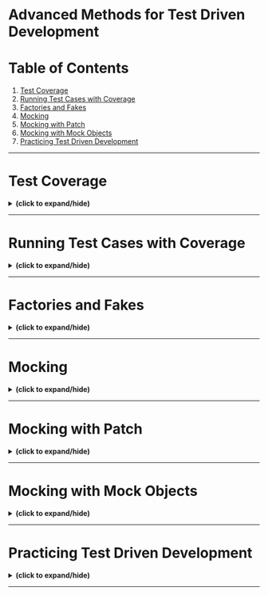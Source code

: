 # Advanced Methods for Test Driven Development

# Table of Contents
1. [Test Coverage](#test_coverage)
2. [Running Test Cases with Coverage](#running_test_cases_with_coverage)
3. [Factories and Fakes](#factories_and_fakes)
4. [Mocking](#mocking)
5. [Mocking with Patch](#mocking_with_patch)
6. [Mocking with Mock Objects](#mocking_with_mock_objects)
7. [Practicing Test Driven Development](#practicing_tdd)

---

<a id="test_coverage"></a>
# Test Coverage
<details close>
<summary><b>(click to expand/hide)</b></summary>
<!-- MarkdownTOC -->

# The Importance of Test Coverage

## Understanding Test Coverage
- **Definition:** Test coverage measures the percentage of executable code lines that tests run.
- **Purpose:** High test coverage provides confidence in code functionality.

## Utilizing Test Coverage Reports
- **Functionality:** Coverage reports show which lines of code were or were not executed by tests.
- **Actionable Insights:** They highlight where to write additional tests for untested code.

## Enhancing Test Coverage
- **Identifying Untested Code:** Use the `-m` option with coverage tools to reveal untested lines.
- **Developing Test Cases:** Create tests to execute untested lines, aiming to increase the coverage percentage.

## Importance of Testing Both Happy and Sad Paths
- **Happy Paths:** Test cases where the expected, correct outcomes occur.
- **Sad Paths:** Test cases that handle errors or unexpected inputs.
- **Comprehensive Testing:** Coverage must include both paths for thorough validation.

## Continual Testing Beyond 100% Coverage
- **Beyond the Percentage:** 100% test coverage doesn't guarantee bug-free code.
- **Testing with Bad Data:** Continue to challenge code with unexpected inputs and edge cases.

<!-- /MarkdownTOC -->
</details>

---

<a id="running_test_cases_with_coverage"></a>
# Running Test Cases with Coverage
<details close>
<summary><b>(click to expand/hide)</b></summary>
<!-- MarkdownTOC -->

# Video Summary: Running Test Cases with Coverage

## Introduction to Test Coverage
- Test coverage indicates how much of the code is executed by tests.
- It is measured as the percentage of total executable lines that tests run.
- High coverage offers more confidence that the code works correctly.

## Using Coverage Reports
- Coverage reports identify both tested and untested lines of code.
- They guide developers on where to focus when writing additional tests.

## Steps to Increase Test Coverage
1. **Run Coverage Tool:** Begin with running the coverage tool to get a baseline report.
2. **Identify Missing Lines:** Use `-m` option to highlight lines without test coverage.
3. **Review Code:** Examine the untested lines to understand their function within the code.
4. **Write Test Cases:** Develop tests specifically to cover these lines, both happy and sad paths.

## Example Workflow
- Start by creating an account and asserting its creation.
- Update the account and assert changes are reflected.
- Test deletion of an account and assert it no longer exists.
- For each function (e.g., string representation, dictionary conversion, update, delete), write tests that ensure coverage.

## Importance of Testing All Code Paths
- **Happy Paths:** Standard operations where functions perform as expected.
- **Sad Paths:** Error handling and edge cases that might not be covered by initial tests.
- **Comprehensive Testing:** Achieve 100% coverage by testing all paths, ensuring robustness.

## Continuous Testing Beyond 100% Coverage
- Even at 100% coverage, continue testing with varied data and scenarios.
- Full coverage does not mean the absence of bugs, so keep challenging the code.

<!-- /MarkdownTOC -->
</details>

---

<a id="factories_and_fakes"></a>
# Factories and Fakes
<details close>
<summary><b>(click to expand/hide)</b></summary>
<!-- MarkdownTOC -->

# Factories and Fakes for Testing

## Generating Fake Data for Tests
- **Factories** help in creating realistic test data.
- **Fakes** are simulated versions of classes with realistic data for testing.
- **FactoryBoy** is a Python tool used to generate fake data, similar to Ruby's FactoryGirl.

## Creating Data Models for Testing
- **SQLAlchemy** ORM is used to define data models.
- **Model Definition:** Includes attributes like id, name, email, phone, disabled status, and date joined.
- **Fake Data Requirements:** The fields in the Account data model serve as a blueprint for the fake data.

## Using FactoryBoy for Fake Data
- Import FactoryBoy and define a factory class, such as `AccountFactory`.
- Use `Faker` for attributes that have a corresponding provider (e.g., name, email, phone number).
- Use `FuzzyChoice` for attributes without a direct provider, such as Booleans.
- `LazyFunction` and `datetime` can generate timestamps when creating fake data instances.

## Implementing Factories in Unit Testing
- Instantiate `AccountFactory` and use it like a real model instance.
- Create, update, and assert operations on `AccountFactory` as if it were the real `Account` class.
- Factories allow for testing with a variety of realistic data scenarios.

## Providers Supported by Faker
- Faker offers a range of standard providers for generating data like addresses, companies, jobs, etc.
- Custom and community providers expand the possibilities of fake data generation.

## Fuzzy Attributes for Diverse Data Types
- FactoryBoy's `FuzzyChoice` and other fuzzy attributes provide random data for various types.

---

# Video Summary: Using Factories and Fakes in Testing

## Introduction to Factories and Fakes
- Factories help generate dynamic test data, replacing the need for fixed test fixtures.
- Fakes are simulated versions of classes that can be used in tests.
- FactoryBoy is used in Python to create factories similar to Ruby's FactoryGirl.

## Setting Up the Factory
- Start by creating a base factory class with FactoryBoy.
- Define attributes in the factory corresponding to the model class attributes.
- Use Faker within FactoryBoy to generate realistic attribute values.

## Defining Factory Attributes
- **ID:** Use FactoryBoy's `Sequence` to generate a sequence of numbers.
- **Name, Email, Phone Number:** Use `Faker` to create fake names, emails, and phone numbers.
- **Disabled (Boolean):** Use `FuzzyChoice` to randomly select between `True` or `False`.
- **Date Joined:** Use `FuzzyDate` to generate random dates from a specified start date.

## Implementing the Factory in Tests
- Import `AccountFactory` from the factory module.
- Replace instances where fixed data from JSON fixtures is used with `AccountFactory`.
- Create, update, and assert operations on `AccountFactory` instances just like with real models.

## Running Tests with the Factory
- Eliminate the need for a pre-existing JSON fixture by directly using the `AccountFactory`.
- Update test cases to instantiate `AccountFactory` and perform test assertions.
- Use `nose tests` to run tests and validate the successful integration of the factory.

## Benefits of Using Factories and Fakes
- Generate large volumes of realistic test data on the fly.
- Mimic real-world data models without the overhead of setting up and maintaining extensive test fixtures.
- Enhance testing by ensuring no dependency on the order of tests and allowing for randomization.

## Conclusion
- Factories and fakes provide a powerful way to generate dynamic test data.
- They allow for more flexible and comprehensive testing scenarios.
- FactoryBoy and Faker offer extensive capabilities to customize test data generation.

<!-- /MarkdownTOC -->
</details>

---

<a id="mocking"></a>
# Mocking
<details close>
<summary><b>(click to expand/hide)</b></summary>
<!-- MarkdownTOC -->

# Understanding Mocking in Testing

## What is Mocking?
- Mocking involves creating objects that simulate the behavior of real objects.

## Why Mock?
- Useful when your code depends on external systems (e.g., APIs, databases).
- Avoids issues like overloading external services or handling service downtime during tests.
- Isolates the test to focus solely on your code.

## Advantages of Mocking
- Allows testing of your code’s interaction with the external system.
- Gives control over the data returned from the mocked system for testing various scenarios.
- Enables testing of error handling by simulating failures and unexpected behavior.

## When to Use Mocking
- To isolate tests from remote components or external systems.
- When a part of the application isn't available during testing.

## Methods of Mocking
- **Patching:** Changes the behavior of function calls, including those from third-party libraries.
- **Mock Objects:** Stand in for entire objects, not just function calls, changing the object’s behavior.
  - Python's PyUnit includes Mock and MagicMock objects for this purpose.

## Key Points
- Mock objects mimic real objects' behaviors for testing purposes.
- Mocking is essential for isolating tests from dependencies on external systems.
- Developers can use patches to simulate different conditions and change function behaviors.
- Mock objects can replace entire objects to verify interactions and behaviors.

<!-- /MarkdownTOC -->
</details>

---

<a id="mocking_with_patch"></a>
# Mocking with Patch
<details close>
<summary><b>(click to expand/hide)</b></summary>
<!-- MarkdownTOC -->

# Understanding Patching in Python's Mock Library

## What is Patching?
- Patching is a mocking technique used to change the behavior of a function call.
- It is particularly useful for simulating interactions with external systems or for creating error conditions during testing.

## When to Use Patching
- When the function calls an external system not under your control.
- When simulating error conditions without causing actual errors.

## Python Mock Library Patching Techniques
- **Patching a function’s return value:** 
  - Allows you to control the return value of a function.
  - Useful for testing error handlers by returning error condition codes.
  - Controls the data returned from a function call by returning any data structure or object the program expects.

- **Replacing a function with another function (Side Effect):**
  - Enables you to replace the actual function with a custom one to simulate different behaviors.
  - Useful when you need to simulate more complex behaviors or a series of function calls or effects.

## Examples of Patching
- **Patching a function's return value:**
  - Using `with` to patch `imdb_info` function to return a status code of 200.
  - Confirming that the actual function code is bypassed.

- **Patching a third-party library function:**
  - Patching `requests.get()` to return a specified value without making a real API call.

- **Using a Side Effect:**
  - Defining custom functions `bye()` and `hello()` and using patching to replace the call to `hello()` with `bye()` during testing.

## Key Points
- Patching allows for precise control over the behavior of functions during testing.
- By using patching, developers can simulate both successful and error conditions.
- Patching can be applied to both functions you've written and third-party library functions.
- Python's `unittest.mock` library provides both `return_value` patching and `side_effect` patching for comprehensive testing scenarios.

<!-- /MarkdownTOC -->
</details>

---

<a id="mocking_with_mock_objects"></a>
# Mocking with Mock Objects
<details close>
<summary><b>(click to expand/hide)</b></summary>
<!-- MarkdownTOC -->

# Understanding Mock Objects in Python

## What are Mock Objects?
- Mock objects simulate the behavior of real objects, allowing control over their actions and returns.
- Useful when the function return value is an object with multiple values and methods.
- In Python’s unittest package, the two main mock objects are `Mock` and `MagicMock`.
  - `MagicMock` includes all magic methods, useful for mimicking containers or objects that implement Python protocols.
  - `Mock` is suitable when magic methods are not needed.

## Implementing Mock and MagicMock
- Create an instance of `Mock` or `MagicMock` as needed.
- Mock objects can have methods called on them without error, even if they aren't defined, making them flexible for tests.
- Attributes can be added during or after the creation of a mock object.
- To mimic a specific class, use the `spec` parameter when creating a mock.
  - For example, you can mock the `Response` class from the `requests` package, setting expected attributes like `status_code`.

## Using Patches and Mock Objects Together
- Use `patch` to replace a function call with a mock object.
- Import `patch` and `MagicMock` from `unittest.mock`.
- Rewrite the function to be robust, implementing actual logic and external calls.
- Patch the external call, like `requests.get()`, with a mock object.
- Set up the mock to behave like the expected object, with correct status codes and methods.
- Call the patched function with the mock in place, and it behaves as if the real object was called, allowing complete control over the test conditions.

## Benefits of Using Mocks
- Achieve complete control over test scenarios, simulating both positive and negative conditions.
- Create specific conditions for testing that might be hard or impossible to reproduce in real systems.
- Ensure that testing focuses on your code and not on external systems or dependencies.

## Caution with Mocks
- Use mocks judiciously to ensure the code is being tested, not the mocks themselves.
- Mocks should be used to create necessary conditions for testing but shouldn't replace the need to test with real objects and scenarios when possible.

---

# Video Summary: Mocking with Mock Objects in Python

## Introduction
- The lab demonstrates how to mock calls to the IMDb database using the `unittest.mock` library in Python.
- The process begins with running nose tests to assess the initial state, which shows low test coverage due to the absence of tests.

## Understanding the Model
- The `IMDb.py` file contains a class that makes calls to the IMDb database with methods like `search_titles`, `get_movie_reviews`, and `get_movie_ratings`.
- The class uses the `requests.get` method to call the IMDb service, checking for a `200` status code and returning JSON data.

## Setting Up Mock Objects
- The `test_IMDb.py` file is prepared with the necessary imports (`patch`, `mock`, `Response`, `IMDb`) and a global variable `IMDb_data` loaded with JSON responses from the IMDb database.
- The JSON responses include various scenarios like good searches, invalid API keys, and so on, which will be used to mock the IMDb calls.

## Writing Test Cases
- The lab instructions guide through creating test cases by mocking different responses using `@patch`.
- The `@patch` decorator is used to replace the behavior of the `search_titles` method within the `IMDb` class.
- It's crucial to patch the correct namespace to mock the method calls accurately.

## Patching with Mock Objects
- A mock object is configured to simulate the behavior of the IMDb service, with the capability to return both good and bad data.
- The mock object can be specified to mimic the `Response` class from the `requests` package, complete with status codes and methods like `json()`.
- The video demonstrates how to patch a function call and set up mock objects to return predefined data or behaviors, such as a `200` status code for successful calls or a `404` error for not found scenarios.

## Challenges and Next Steps
- The video concludes by encouraging viewers to apply the techniques to their projects, mocking calls to external systems to ensure test cases are robust and always working as intended.
- The goal is to gain control over test cases by being able to simulate both successful and error responses, and to check error handlers and other system behaviors.

<!-- /MarkdownTOC -->
</details>

---

<a id="practicing_tdd"></a>
# Practicing Test Driven Development
<details close>
<summary><b>(click to expand/hide)</b></summary>
<!-- MarkdownTOC -->


<!-- /MarkdownTOC -->
</details>

---
